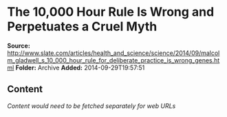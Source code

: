 # The 10,000 Hour Rule Is Wrong and Perpetuates a Cruel Myth

**Source:** http://www.slate.com/articles/health_and_science/science/2014/09/malcolm_gladwell_s_10_000_hour_rule_for_deliberate_practice_is_wrong_genes.html
**Folder:** Archive
**Added:** 2014-09-29T19:57:51




## Content
*Content would need to be fetched separately for web URLs*

